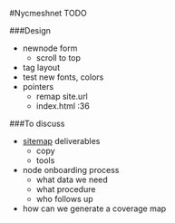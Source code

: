 #Nycmeshnet TODO


###Design
- newnode form
	- scroll to top
- tag layout
- test new fonts, colors
- pointers
	- remap site.url
	- index.html :36


###To discuss
- [sitemap](http://nycmeshnet.github.io/website/sitemap/) deliverables
	- copy
	- tools
- node onboarding process
	- what data we need
	- what procedure
	- who follows up
- how can we generate a coverage map

